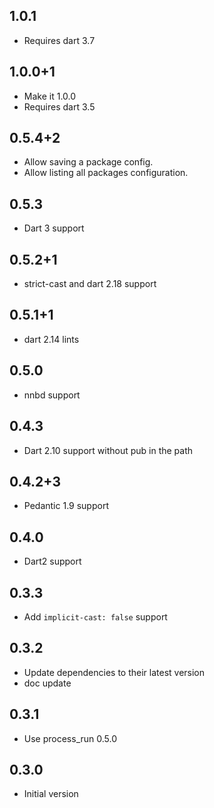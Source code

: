 ## 1.0.1

* Requires dart 3.7

## 1.0.0+1

* Make it 1.0.0
* Requires dart 3.5

## 0.5.4+2

* Allow saving a package config.
* Allow listing all packages configuration.

## 0.5.3

* Dart 3 support

## 0.5.2+1

* strict-cast and dart 2.18 support

## 0.5.1+1

* dart 2.14 lints

## 0.5.0

* nnbd support

## 0.4.3

* Dart 2.10 support without pub in the path

## 0.4.2+3

* Pedantic 1.9 support

## 0.4.0

* Dart2 support

## 0.3.3

* Add `implicit-cast: false` support

## 0.3.2

* Update dependencies to their latest version
* doc update

## 0.3.1

* Use process_run 0.5.0

## 0.3.0

* Initial version
